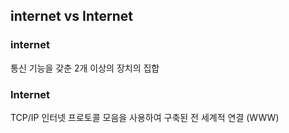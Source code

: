 ## internet vs Internet
### internet
통신 기능을 갖춘 2개 이상의 장치의 집합
### Internet
TCP/IP 인터넷 프로토콜 모음을 사용하여 구축된 전 세계적 연결 (WWW)
